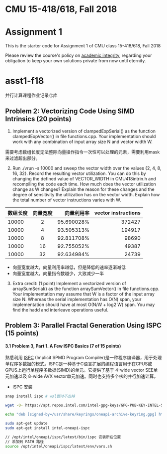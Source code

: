 # CMU 15-418/618, Fall 2018

# Assignment 1

This is the starter code for Assignment 1 of CMU class 15-418/618, Fall 2018

Please review the course's policy on [academic
integrity](http://www.cs.cmu.edu/~418/academicintegrity.html),
regarding your obligation to keep your own solutions private from now
until eternity.


# asst1-f18
并行计算课程作业记录仓库

## Problem 2: Vectorizing Code Using SIMD Intrinsics (20 points)

1. Implement a vectorized version of clampedExpSerial() as the function clampedExpVector()
in file functions.cpp. Your implementation should work with any combination of input array
size N and vector width W.

需要考虑数组长度无法整除向量操作指令一次性可以处理的元素，需要利用mask来过滤超出部分。

2. Run ./vrun -s 10000 and sweep the vector width over the values {2, 4, 8, 16, 32}. Record the resulting vector utilization. You can do this by changing the defined value of VECTOR_WIDTH in CMU418intrin.h and recompiling the code each time. How much does the vector utilization change as W changes? Explain the reason for these changes and the degree of sensitivity the utilization has on the vector width. Explain how the total number of vector instructions varies with W.

| 数组长度 | 向量宽度 | 向量利用率 | vector instructions
| :------| :------: | ------: | ------: |
| 10000 | 2 | 95.690028% | 372427
| 10000 | 4 | 93.505313% | 194917
| 10000 | 8 | 92.811708% | 98690
| 10000 | 16 | 92.755052% | 49387
| 10000 | 32 | 92.634984% | 24739

* 向量宽度越大，向量利用率越低，但是降低的速率逐渐减低
* 向量宽度越大，向量指令数越少，大致减少一半


3. Extra credit: (1 point) Implement a vectorized version of arraySumSerial() as the function
arraySumVector() in file functions.cpp. Your implementation may assume that W is a
factor of the input array size N. Whereas the serial implementation has O(N) span, your implementation should have at most O(N/W + log2 W) span. You may find the hadd and interleave
operations useful.

## Problem 3: Parallel Fractal Generation Using ISPC (15 points)

#### 3.1 Problem 3, Part 1. A Few ISPC Basics (7 of 15 points)

熟悉利用 [ISPC](https://github.com/ispc/ispc) (Implicit SPMD Program Compiler)是一种程序编译器，用于处理单程序多数据的模式。ISPC是一种基于C语言扩展的编程语言用于在CPUS或GPUS上运行单程序多数据(SIMD)的单元。它提供了基于 4-wide vector SEE单元加速以及 8-wide AVX vector单元加速。同时也支持多个核的并行加速计算。

* ISPC 安装

```bash
snap install ispc # wsl暂时不支持

wget -O- https://apt.repos.intel.com/intel-gpg-keys/GPG-PUB-KEY-INTEL-SW-PRODUCTS.PUB | gpg --dearmor | sudo tee /usr/share/keyrings/oneapi-archive-keyring.gpg > /dev/null

echo "deb [signed-by=/usr/share/keyrings/oneapi-archive-keyring.gpg] https://apt.repos.intel.com/oneapi all main" | sudo tee /etc/apt/sources.list.d/oneAPI.list

sudo apt-get update
sudo apt-get install intel-oneapi-ispc

// /opt/intel/oneapi/ispc/latest/bin/ispc 安装所在位置
// 添加到 PATH 路径
source /opt/intel/oneapi/ispc/latest/env/vars.sh
```